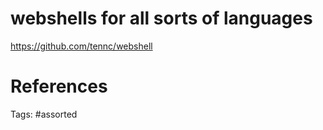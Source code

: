 # webshells for all sorts of languages
https://github.com/tennc/webshell

# References

Tags:
    #assorted

